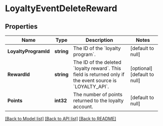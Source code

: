 # LoyaltyEventDeleteReward

## Properties
Name | Type | Description | Notes
------------ | ------------- | ------------- | -------------
**LoyaltyProgramId** | **string** | The ID of the &#x60;loyalty program&#x60;. | [default to null]
**RewardId** | **string** | The ID of the deleted &#x60;loyalty reward&#x60;. This field is returned only if the event source is &#x60;LOYALTY_API&#x60;. | [optional] [default to null]
**Points** | **int32** | The number of points returned to the loyalty account. | [default to null]

[[Back to Model list]](../README.md#documentation-for-models) [[Back to API list]](../README.md#documentation-for-api-endpoints) [[Back to README]](../README.md)

